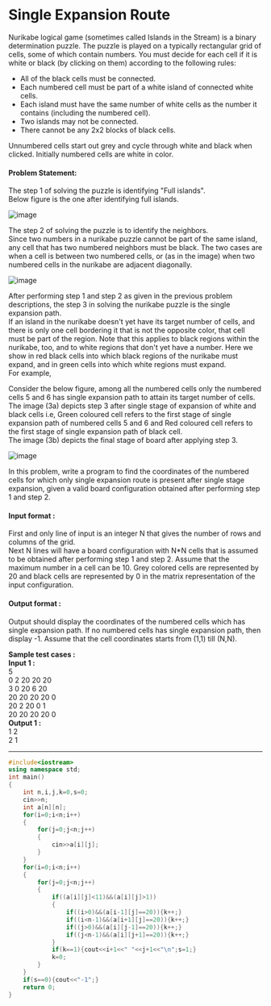 # Single Expansion Route

Nurikabe logical game (sometimes called Islands in the Stream) is a binary determination puzzle. The puzzle is played on a typically rectangular grid of cells, some of which contain numbers. You must decide for each cell if it is white or black (by clicking on them) according to the following rules:
- All of the black cells must be connected.
- Each numbered cell must be part of a white island of connected white cells.
- Each island must have the same number of white cells as the number it contains (including the numbered cell).
- Two islands may not be connected.
- There cannot be any 2x2 blocks of black cells.

Unnumbered cells start out grey and cycle through white and black when clicked. Initially numbered cells are white in color.

#### Problem Statement:
The step 1 of solving the puzzle is identifying "Full islands".
<br>
Below figure is the one after identifying full islands.

![image](https://github.com/king-ronin04/CPP-Learning/assets/103017387/a61bf0dd-fb9a-4824-a0bd-1dab6ba853d7)

The step 2 of solving the puzzle is to identify the neighbors.
<br>
Since two numbers in a nurikabe puzzle cannot be part of the same island, any cell that has two numbered neighbors must be black. The two cases are when a cell is between two numbered cells, or (as in the image) when two numbered cells in the nurikabe are adjacent diagonally.

![image](https://github.com/king-ronin04/CPP-Learning/assets/103017387/57419492-4d07-47f0-9999-fdabecaccc9c)


After performing step 1 and step 2 as given in the previous problem descriptions, the step 3 in solving the nurikabe puzzle is the single expansion path.
<br>
If an island in the nurikabe doesn't yet have its target number of cells, and there is only one cell bordering it that is not the opposite color, that cell must be part of the region. Note that this applies to black regions within the nurikabe, too, and to white regions that don't yet have a number. Here we show in red black cells into which black regions of the nurikabe must expand, and in green cells into which white regions must expand.
<br>
For example,

Consider the below figure, among all the numbered cells only the numbered cells 5 and 6 has single expansion path to attain its target number of cells.
<br>
The image (3a) depicts step 3 after single stage of expansion of white and black cells i.e, Green coloured cell refers to the first stage of single expansion path of numbered cells 5 and 6 and Red coloured cell refers to the first stage of single expansion path of black cell.
<br>
The image (3b) depicts the final stage of board after applying step 3.

![image](https://github.com/king-ronin04/CPP-Learning/assets/103017387/92bdf2b6-d83a-42c7-93da-e9238c6b4ef2)


In this problem, write a program to find the coordinates of the numbered cells for which only single expansion route is present after single stage expansion, given a valid board configuration obtained after performing step 1 and step 2.


#### Input format :
First and only line of input is an integer N that gives the number of rows and columns of the grid.
<br>
Next N lines will have a board configuration with N*N cells that is assumed to be obtained after performing step 1 and step 2. Assume that the maximum number in a cell can be 10. Grey colored cells are represented by 20 and black cells are represented by 0 in the matrix representation of the input configuration.

#### Output format :
Output should display the coordinates of the numbered cells which has single expansion path. If no numbered cells has single expansion path, then display -1. Assume that the cell coordinates starts from (1,1) till (N,N).

**Sample test cases :<br>
Input 1 :<br>**
5<br>
0 2 20 20 20<br>
3 0 20 6 20<br>
20 20 20 20 0<br>
20 2 20 0 1<br>
20 20 20 20 0<br>
**Output 1 :<br>**
1 2<br>
2 1


----------------------------------------------------------------------------------------------------------------------------------------------------------------------

```cpp
#include<iostream>
using namespace std;
int main()
{
    int n,i,j,k=0,s=0;
    cin>>n;
    int a[n][n];
    for(i=0;i<n;i++)
    {
        for(j=0;j<n;j++)
        {
            cin>>a[i][j];
        }
    }
    for(i=0;i<n;i++)
    {
        for(j=0;j<n;j++)
        {
            if((a[i][j]<11)&&(a[i][j]>1))
            {
                if((i>0)&&(a[i-1][j]==20)){k++;}
                if((i<n-1)&&(a[i+1][j]==20)){k++;}
                if((j>0)&&(a[i][j-1]==20)){k++;}
                if((j<n-1)&&(a[i][j+1]==20)){k++;}
            }
            if(k==1){cout<<i+1<<" "<<j+1<<"\n";s=1;}
            k=0;
        }
    }
    if(s==0){cout<<"-1";}
    return 0;
}

```
